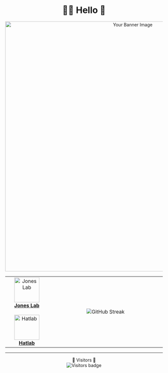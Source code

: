 <h1 align="center">🧙‍♂️ Hello 🦖</h1>

<p align="center">
  <img src="https://github.com/evmckinney9/evmckinney9/assets/47376937/50cbf5ec-1cc7-4e29-997f-8c9a23a40b86" alt="Your Banner Image" width="800"/>
</p>

<table width="800" align="center">
  <tr>
    <!-- Left column for Organizations and Logos -->
    <td width="160" align="center">
      <a href="https://github.com/orgs/Pitt-JonesLab">
        <img src="https://avatars.githubusercontent.com/u/119879854?s=200&v=4" alt="Jones Lab" width="80"/><br>
        <strong>Jones Lab</strong>
      </a><br><br>
      <a href="https://github.com/PITT-HATLAB">
        <img src="https://avatars.githubusercontent.com/u/83972661?s=200&v=4" alt="Hatlab" width="80"/><br>
        <strong>Hatlab</strong>
      </a>
    </td>
    <!-- Right column for Stats Widget -->
    <td width="620" align="center">
      <img src="https://streak-stats.demolab.com?user=evmckinney9&theme=leafy&exclude_days=Sun%2CSat" alt="GitHub Streak" />
    </td>
  </tr>
</table>

---

<p align="center">
  🚀 Visitors 🚀<br>
  <img src="https://api.visitorbadge.io/api/visitors?path=https%3A%2F%2Fgithub.com%2Fevmckinney9&label=visitors&countColor=%232ccce4&style=flat-square" alt="Visitors badge" />
</p>
